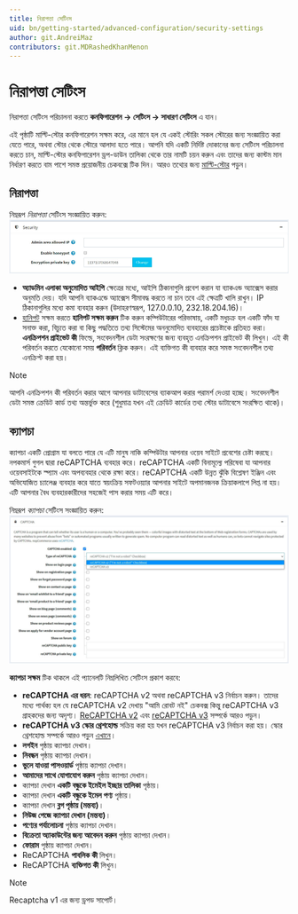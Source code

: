 ```yaml
---
title: নিরাপত্তা সেটিংস
uid: bn/getting-started/advanced-configuration/security-settings
author: git.AndreiMaz
contributors: git.MDRashedKhanMenon
---
```


# নিরাপত্তা সেটিংস

নিরাপত্তা সেটিংস পরিচালনা করতে **কনফিগারেশন → সেটিংস → সাধারণ সেটিংস** এ যান।

এই পৃষ্ঠাটি মাল্টি-স্টোর কনফিগারেশন সক্ষম করে, এর মানে হল যে একই স্টোরিং সকল স্টোরের জন্য সংজ্ঞায়িত করা যেতে পারে, অথবা স্টোর থেকে স্টোরে আলাদা হতে পারে। আপনি যদি একটি নির্দিষ্ট দোকানের জন্য সেটিংস পরিচালনা করতে চান, মাল্টি-স্টোর কনফিগারেশন ড্রপ-ডাউন তালিকা থেকে তার নামটি চয়ন করুন এবং তাদের জন্য কাস্টম মান নির্ধারণ করতে বাম পাশে সমস্ত প্রয়োজনীয় চেকবক্সে টিক দিন। আরও তথ্যের জন্য [মাল্টি-স্টোর](xref:bn/get-start/advanced-configuration/multi-store) পড়ুন।

## নিরাপত্তা

নিম্নরূপ *নিরাপত্তা* সেটিংস সংজ্ঞায়িত করুন:
![নিরাপত্তা](_static/security-settings/security.jpg)

* **অ্যাডমিন এলাকা অনুমোদিত আইপি** ক্ষেত্রের মধ্যে, আইপি ঠিকানাগুলি প্রবেশ করান যা ব্যাকএন্ড অ্যাক্সেস করার অনুমতি দেয়। যদি আপনি ব্যাকএন্ডে অ্যাক্সেস সীমাবদ্ধ করতে না চান তবে এই ক্ষেত্রটি খালি রাখুন। IP ঠিকানাগুলির মধ্যে কমা ব্যবহার করুন (উদাহরণস্বরূপ, 127.0.0.10, 232.18.204.16)।
* [হানিপট](https://en.wikipedia.org/wiki/Honeypot_(computing)) সক্ষম করতে **হানিপট সক্ষম করুন** টিক করুন কম্পিউটারের পরিভাষায়, একটি মধুচক্র হল একটি ফাঁদ যা সনাক্ত করা, বিচ্যুত করা বা কিছু পদ্ধতিতে তথ্য সিস্টেমের অননুমোদিত ব্যবহারের প্রচেষ্টাকে প্রতিহত করা।
**এনক্রিপশন প্রাইভেট কী** ফিল্ডে, সংবেদনশীল ডেটা সংরক্ষণের জন্য ব্যবহৃত এনক্রিপশন প্রাইভেট কী লিখুন। এই কী পরিবর্তন করতে যেকোনো সময় **পরিবর্তন** ক্লিক করুন। এই ব্যক্তিগত কী ব্যবহার করে সমস্ত সংবেদনশীল তথ্য এনক্রিপ্ট করা হয়।

> [!NOTE]
> 
> আপনি এনক্রিপশন কী পরিবর্তন করার আগে আপনার ডাটাবেসের ব্যাকআপ করার পরামর্শ দেওয়া হচ্ছে। সংবেদনশীল ডেটা সমস্ত ক্রেডিট কার্ড তথ্য অন্তর্ভুক্ত করে (শুধুমাত্র যখন এই ক্রেডিট কার্ডের তথ্য স্টোর ডাটাবেসে সংরক্ষিত থাকে)।

## ক্যাপচা

ক্যাপচা একটি প্রোগ্রাম যা বলতে পারে যে এটি মানুষ নাকি কম্পিউটার আপনার ওয়েব সাইটে প্রবেশের চেষ্টা করছে। নপকমার্স গুগল দ্বারা reCAPTCHA ব্যবহার করে। reCAPTCHA একটি বিনামূল্যে পরিষেবা যা আপনার ওয়েবসাইটকে স্প্যাম এবং অপব্যবহার থেকে রক্ষা করে। reCAPTCHA একটি উন্নত ঝুঁকি বিশ্লেষণ ইঞ্জিন এবং অভিযোজিত চ্যালেঞ্জ ব্যবহার করে যাতে স্বয়ংক্রিয় সফটওয়্যার আপনার সাইটে অপমানজনক ক্রিয়াকলাপে লিপ্ত না হয়। এটি আপনার বৈধ ব্যবহারকারীদের সহজেই পাস করার সময় এটি করে।

নিম্নরূপ *ক্যাপচা* সেটিংস সংজ্ঞায়িত করুন:
![ক্যাপচা](_static/security-settings/captcha.jpg)

**ক্যাপচা সক্ষম** টিক থাকলে এই প্যানেলটি নিম্নলিখিত সেটিংস প্রকাশ করবে:
* **reCAPTCHA এর ধরন**: reCAPTCHA v2 অথবা reCAPTCHA v3 নির্বাচন করুন। তাদের মধ্যে পার্থক্য হল যে reCAPTCHA v2 দেখায় "আমি রোবট নই" চেকবক্স কিন্তু reCAPTCHA v3 গ্রাহকদের জন্য অদৃশ্য। [ReCAPTCHA v2](https://developers.google.com/recaptcha/docs/display) এবং [reCAPTCHA v3](https://developers.google.com/recaptcha/docs/v3) সম্পর্কে আরও পড়ুন।
* **reCAPTCHA v3 স্কোর থ্রেশহোল্ড** সক্রিয় করা হয় যখন reCAPTCHA v3 নির্বাচন করা হয়। স্কোর থ্রেশহোল্ড সম্পর্কে আরও পড়ুন [এখানে](https://developers.google.com/recaptcha/docs/v3)।
* **লগইন** পৃষ্ঠায় ক্যাপচা দেখান।
* **নিবন্ধন** পৃষ্ঠায় ক্যাপচা দেখান।
* **ভুলে যাওয়া পাসওয়ার্ড** পৃষ্ঠায় ক্যাপচা দেখান।
* **আমাদের সাথে যোগাযোগ করুন** পৃষ্ঠায় ক্যাপচা দেখান।
* ক্যাপচা দেখান **একটি বন্ধুকে ইমেইল ইচ্ছার তালিকা** পৃষ্ঠায়।
* ক্যাপচা দেখান **একটি বন্ধুকে ইমেল পণ্য** পৃষ্ঠায়।
* ক্যাপচা দেখান **ব্লগ পৃষ্ঠায় (মন্তব্য)**।
* **নিউজ পেজে ক্যাপচা দেখান (মন্তব্য)**।
* **পণ্যের পর্যালোচনা** পৃষ্ঠায় ক্যাপচা দেখান।
* **বিক্রেতা অ্যাকাউন্টের জন্য আবেদন করুন** পৃষ্ঠায় ক্যাপচা দেখান।
* **ফোরাম** পৃষ্ঠায় ক্যাপচা দেখান।
* ReCAPTCHA **পাবলিক কী** লিখুন।
* ReCAPTCHA **ব্যক্তিগত কী** লিখুন।

> [!NOTE]
>
> Recaptcha v1 এর জন্য ড্রপড সাপোর্ট।
